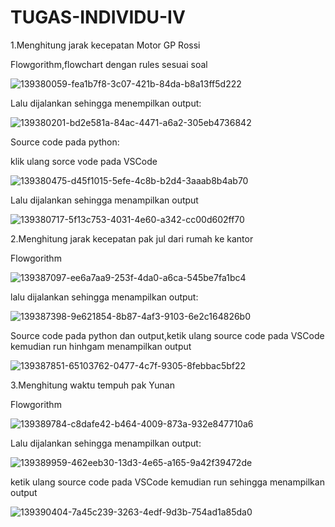 # TUGAS-INDIVIDU-IV
1.Menghitung jarak kecepatan Motor GP Rossi

Flowgorithm,flowchart dengan rules sesuai soal

![139380059-fea1b7f8-3c07-421b-84da-b8a13ff5d222](https://user-images.githubusercontent.com/93032281/139534449-c5fe724c-2917-4b31-b1e8-4a5226df359e.png)

Lalu dijalankan sehingga menempilkan output:

![139380201-bd2e581a-84ac-4471-a6a2-305eb4736842](https://user-images.githubusercontent.com/93032281/139534519-83fc9a2b-c891-43f1-aa23-5e50112ad114.png)

Source code pada python:

klik ulang sorce vode pada VSCode

![139380475-d45f1015-5efe-4c8b-b2d4-3aaab8b4ab70](https://user-images.githubusercontent.com/93032281/139534582-75533cd6-fb4f-4fe0-bb65-752eae478349.png)

Lalu dijalankan sehingga menampilkan output

![139380717-5f13c753-4031-4e60-a342-cc00d602ff70](https://user-images.githubusercontent.com/93032281/139534627-66b88802-b578-4043-8b60-6086807e7a60.png)

2.Menghitung jarak kecepatan pak jul dari rumah ke kantor

Flowgorithm

![139387097-ee6a7aa9-253f-4da0-a6ca-545be7fa1bc4](https://user-images.githubusercontent.com/93032281/139534745-461cfee3-b25f-4ba9-a47e-93af1e28fb79.png)

lalu dijalankan sehingga menampilkan output:

![139387398-9e621854-8b87-4af3-9103-6e2c164826b0](https://user-images.githubusercontent.com/93032281/139534810-08bbfc9d-c9ed-438e-acd9-2895acadc4f5.png)

Source code pada python dan output,ketik ulang source code pada VSCode kemudian run hinhgam menampilkan output

![139387851-65103762-0477-4c7f-9305-8febbac5bf22](https://user-images.githubusercontent.com/93032281/139535146-4557cd99-1c9a-4b11-bca9-c2e7dcd17cd6.png)

3.Menghitung waktu tempuh pak Yunan

Flowgorithm

![139389784-c8dafe42-b464-4009-873a-932e847710a6](https://user-images.githubusercontent.com/93032281/139535244-83c92ca4-de8a-4f04-84f0-305fca67a414.png)

Lalu dijalankan sehingga menampilkan output:

![139389959-462eeb30-13d3-4e65-a165-9a42f39472de](https://user-images.githubusercontent.com/93032281/139535282-4256f60a-f1c2-410d-9a09-6469a1007337.png)

ketik ulang source code pada VSCode kemudian run sehingga menampilkan output

![139390404-7a45c239-3263-4edf-9d3b-754ad1a85da0](https://user-images.githubusercontent.com/93032281/139535350-a8b48538-91e3-4df9-9bac-c935bb6dc4f0.png)

















